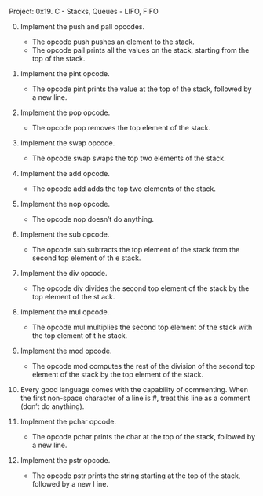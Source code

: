 Project: 0x19. C - Stacks, Queues - LIFO, FIFO


0. Implement the push and pall opcodes.
	- The opcode push pushes an element to the stack.
	- The opcode pall prints all the values on the stack, starting from the top of the stack.

1. Implement the pint opcode.
	- The opcode pint prints the value at the top of the stack, followed by a new line.

2. Implement the pop opcode.
	- The opcode pop removes the top element of the stack.

3. Implement the swap opcode.
	- The opcode swap swaps the top two elements of the stack.

4. Implement the add opcode.
	- The opcode add adds the top two elements of the stack.

5. Implement the nop opcode.
	- The opcode nop doesn’t do anything.

6. Implement the sub opcode.
	- The opcode sub subtracts the top element of the stack from the second top element of th	e stack.

7. Implement the div opcode.
	- The opcode div divides the second top element of the stack by the top element of the st	ack.

8. Implement the mul opcode.
	- The opcode mul multiplies the second top element of the stack with the top element of t	he stack.

9. Implement the mod opcode.
	- The opcode mod computes the rest of the division of the second top element of the stack	 by the top element of the stack.

10. Every good language comes with the capability of commenting. When the first non-space character of a line is #, treat this line as a comment (don’t do anything).

11. Implement the pchar opcode.
	- The opcode pchar prints the char at the top of the stack, followed by a new line.

12. Implement the pstr opcode.
	- The opcode pstr prints the string starting at the top of the stack, followed by a new l	ine.

